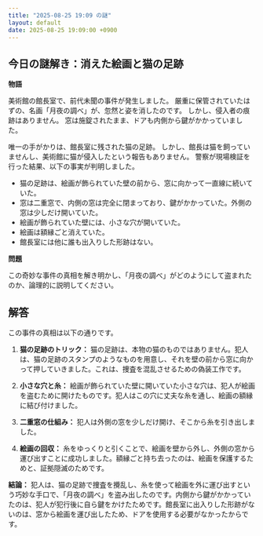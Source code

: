 ```yaml
---
title: "2025-08-25 19:09 の謎"
layout: default
date: 2025-08-25 19:09:00 +0900
---
```

## 今日の謎解き：消えた絵画と猫の足跡

**物語**

美術館の館長室で、前代未聞の事件が発生しました。
厳重に保管されていたはずの、名画「月夜の調べ」が、忽然と姿を消したのです。
しかし、侵入者の痕跡はありません。
窓は施錠されたまま、ドアも内側から鍵がかかっていました。

唯一の手がかりは、館長室に残された猫の足跡。
しかし、館長は猫を飼っていませんし、美術館に猫が侵入したという報告もありません。
警察が現場検証を行った結果、以下の事実が判明しました。

*   猫の足跡は、絵画が飾られていた壁の前から、窓に向かって一直線に続いていた。
*   窓は二重窓で、内側の窓は完全に閉まっており、鍵がかかっていた。外側の窓は少しだけ開いていた。
*   絵画が飾られていた壁には、小さな穴が開いていた。
*   絵画は額縁ごと消えていた。
*   館長室には他に誰も出入りした形跡はない。

**問題**

この奇妙な事件の真相を解き明かし、「月夜の調べ」がどのようにして盗まれたのか、論理的に説明してください。

## 解答

この事件の真相は以下の通りです。

1.  **猫の足跡のトリック：** 猫の足跡は、本物の猫のものではありません。犯人は、猫の足跡のスタンプのようなものを用意し、それを壁の前から窓に向かって押していきました。これは、捜査を混乱させるための偽装工作です。

2.  **小さな穴と糸：** 絵画が飾られていた壁に開いていた小さな穴は、犯人が絵画を盗むために開けたものです。犯人はこの穴に丈夫な糸を通し、絵画の額縁に結び付けました。

3.  **二重窓の仕組み：** 犯人は外側の窓を少しだけ開け、そこから糸を引き出しました。

4.  **絵画の回収：** 糸をゆっくりと引くことで、絵画を壁から外し、外側の窓から運び出すことに成功しました。額縁ごと持ち去ったのは、絵画を保護するためと、証拠隠滅のためです。

**結論：** 犯人は、猫の足跡で捜査を攪乱し、糸を使って絵画を外に運び出すという巧妙な手口で、「月夜の調べ」を盗み出したのです。内側から鍵がかかっていたのは、犯人が犯行後に自ら鍵をかけたためです。館長室に出入りした形跡がないのは、窓から絵画を運び出したため、ドアを使用する必要がなかったからです。
